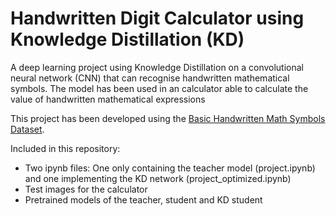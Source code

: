 # Handwritten Digit Calculator using Knowledge Distillation (KD)
A deep learning project using Knowledge Distillation on a convolutional neural network (CNN) that can recognise handwritten mathematical symbols. The model has been used in an calculator able to calculate the value of handwritten mathematical expressions

This project has been developed using the [Basic Handwritten Math Symbols Dataset](https://github.com/wblachowski/bhmsds?fbclid=IwAR2WbJRLMxecP4a41iTjJR-_idug6anFvjFdz8XyinaZV7gA8OFwaah7MR8).


Included in this repository:
- Two ipynb files: One only containing the teacher model (project.ipynb) and one implementing the KD network (project_optimized.ipynb) 
- Test images for the calculator 
- Pretrained models of the teacher, student and KD student 
